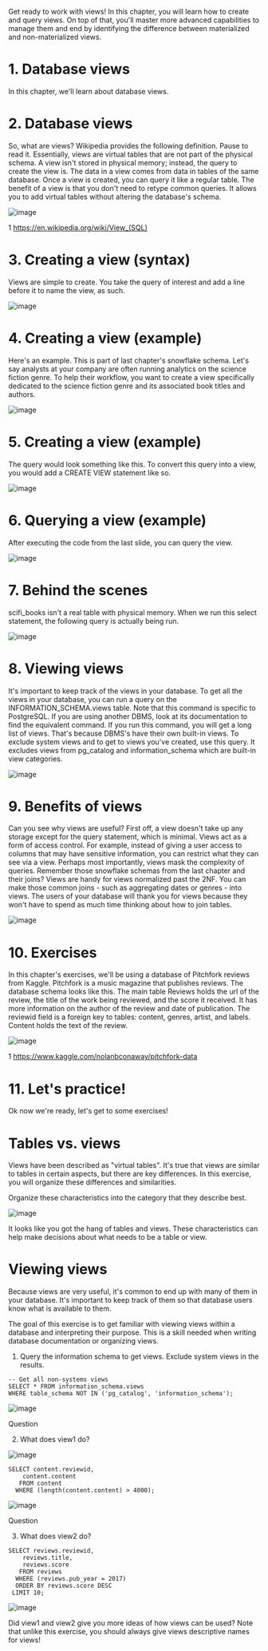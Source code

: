 Get ready to work with views! In this chapter, you will learn how to create and query views. On top of that, you'll master more advanced capabilities to manage them and end by identifying the difference between materialized and non-materialized views.

# 1. Database views

In this chapter, we'll learn about database views.

# 2. Database views

So, what are views? Wikipedia provides the following definition. Pause to read it. Essentially, views are virtual tables that are not part of the physical schema. A view isn't stored in physical memory; instead, the query to create the view is. The data in a view comes from data in tables of the same database. Once a view is created, you can query it like a regular table. The benefit of a view is that you don't need to retype common queries. It allows you to add virtual tables without altering the database's schema.

![image](https://github.com/artempohribnyi/datacamp/assets/113499718/4d1992d9-c343-467a-b1aa-b1906de88305)

1 https://en.wikipedia.org/wiki/View_(SQL)

# 3. Creating a view (syntax)

Views are simple to create. You take the query of interest and add a line before it to name the view, as such.

![image](https://github.com/artempohribnyi/datacamp/assets/113499718/57e49af3-ed34-4807-bcb5-be31513257aa)

# 4. Creating a view (example)

Here's an example. This is part of last chapter's snowflake schema. Let's say analysts at your company are often running analytics on the science fiction genre. To help their workflow, you want to create a view specifically dedicated to the science fiction genre and its associated book titles and authors.

![image](https://github.com/artempohribnyi/datacamp/assets/113499718/8a3a94f3-ae8a-4806-9da1-bea16b251f54)

# 5. Creating a view (example)

The query would look something like this. To convert this query into a view, you would add a CREATE VIEW statement like so.

![image](https://github.com/artempohribnyi/datacamp/assets/113499718/566aed05-ca8f-4237-a186-14fc8acfa4f7)

# 6. Querying a view (example)

After executing the code from the last slide, you can query the view.

![image](https://github.com/artempohribnyi/datacamp/assets/113499718/12c8c48f-f0c1-48d2-a9eb-40c9f9b338bd)

# 7. Behind the scenes

scifi_books isn't a real table with physical memory. When we run this select statement, the following query is actually being run.

![image](https://github.com/artempohribnyi/datacamp/assets/113499718/526dc4c6-a6be-4f19-834f-82fa01bfaea3)

# 8. Viewing views

It's important to keep track of the views in your database. To get all the views in your database, you can run a query on the INFORMATION_SCHEMA.views table. Note that this command is specific to PostgreSQL. If you are using another DBMS, look at its documentation to find the equivalent command. If you run this command, you will get a long list of views. That's because DBMS's have their own built-in views. To exclude system views and to get to views you've created, use this query. It excludes views from pg_catalog and information_schema which are built-in view categories.

![image](https://github.com/artempohribnyi/datacamp/assets/113499718/ea027ee4-6c1c-40c3-96b4-d80b6b9e1c02)

# 9. Benefits of views

Can you see why views are useful? First off, a view doesn't take up any storage except for the query statement, which is minimal. Views act as a form of access control. For example, instead of giving a user access to columns that may have sensitive information, you can restrict what they can see via a view. Perhaps most importantly, views mask the complexity of queries. Remember those snowflake schemas from the last chapter and their joins? Views are handy for views normalized past the 2NF. You can make those common joins - such as aggregating dates or genres - into views. The users of your database will thank you for views because they won't have to spend as much time thinking about how to join tables.

![image](https://github.com/artempohribnyi/datacamp/assets/113499718/b3c1b152-6b68-4b77-baf4-d54a86ed0f76)

# 10. Exercises

In this chapter's exercises, we'll be using a database of Pitchfork reviews from Kaggle. Pitchfork is a music magazine that publishes reviews. The database schema looks like this. The main table Reviews holds the url of the review, the title of the work being reviewed, and the score it received. It has more information on the author of the review and date of publication. The reviewid field is a foreign key to tables: content, genres, artist, and labels. Content holds the text of the review.

![image](https://github.com/artempohribnyi/datacamp/assets/113499718/d7b4a584-7707-4a55-bb28-1066c18b3900)

1 https://www.kaggle.com/nolanbconaway/pitchfork-data

# 11. Let's practice!

Ok now we're ready, let's get to some exercises!

# Tables vs. views

Views have been described as "virtual tables". It's true that views are similar to tables in certain aspects, but there are key differences. In this exercise, you will organize these differences and similarities.

Organize these characteristics into the category that they describe best.

![image](https://github.com/artempohribnyi/datacamp/assets/113499718/77a3ae3b-35e5-4264-8e97-490ad55742f0)

It looks like you got the hang of tables and views. These characteristics can help make decisions about what needs to be a table or view.

# Viewing views

Because views are very useful, it's common to end up with many of them in your database. It's important to keep track of them so that database users know what is available to them.

The goal of this exercise is to get familiar with viewing views within a database and interpreting their purpose. This is a skill needed when writing database documentation or organizing views.

1. Query the information schema to get views.
Exclude system views in the results.

```
-- Get all non-systems views
SELECT * FROM information_schema.views
WHERE table_schema NOT IN ('pg_catalog', 'information_schema');
```

![image](https://github.com/artempohribnyi/datacamp/assets/113499718/0fabc80d-c64a-4cf4-8d1d-6a333c118d97)

Question

2. What does view1 do?

![image](https://github.com/artempohribnyi/datacamp/assets/113499718/15668a3a-c8dc-43fc-8b19-971e16a32bd8)

```
SELECT content.reviewid,
    content.content
   FROM content
  WHERE (length(content.content) > 4000);
```

![image](https://github.com/artempohribnyi/datacamp/assets/113499718/5be1b0a1-4d9e-46b2-8653-8c80c6c856ec)

Question

3. What does view2 do?

```
SELECT reviews.reviewid,
    reviews.title,
    reviews.score
   FROM reviews
  WHERE (reviews.pub_year = 2017)
  ORDER BY reviews.score DESC
 LIMIT 10;
```

![image](https://github.com/artempohribnyi/datacamp/assets/113499718/943f2507-4a94-48d6-ab9a-898835d29871)

Did view1 and view2 give you more ideas of how views can be used? Note that unlike this exercise, you should always give views descriptive names for views!
